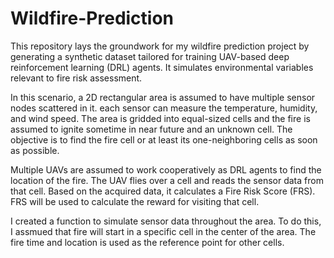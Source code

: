 # Wildfire-Prediction
This repository lays the groundwork for my wildfire prediction project by generating a synthetic dataset tailored for training UAV-based deep reinforcement learning (DRL) agents. It simulates environmental variables relevant to fire risk assessment.

In this scenario, a 2D rectangular area is assumed to have multiple sensor nodes scattered in it. each sensor can measure the temperature, humidity, and wind speed. The area is gridded into equal-sized cells and the fire is assumed to ignite sometime in near future and an unknown cell.
The objective is to find the fire cell or at least its one-neighboring cells as soon as possible.

Multiple UAVs are assumed to work cooperatively as DRL agents to find the location of the fire. The UAV flies over a cell and reads the sensor data from that cell. Based on the acquired data, it calculates a Fire Risk Score (FRS). FRS will be used to calculate the reward for visiting that cell.

I created a function to simulate sensor data throughout the area. To do this, I assmued that fire will start in a specific cell in the center of the area. The fire time and location is used as the reference point for other cells. 
